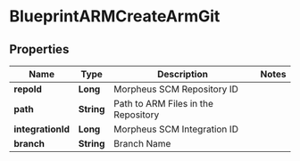 

# BlueprintARMCreateArmGit


## Properties

| Name | Type | Description | Notes |
|------------ | ------------- | ------------- | -------------|
|**repoId** | **Long** | Morpheus SCM Repository ID |  |
|**path** | **String** | Path to ARM Files in the Repository |  |
|**integrationId** | **Long** | Morpheus SCM Integration ID |  |
|**branch** | **String** | Branch Name |  |



